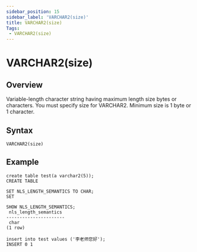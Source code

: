 ```yaml
---
sidebar_position: 15
sidebar_label: 'VARCHAR2(size)'
title: VARCHAR2(size)
Tags:
 - VARCHAR2(size)
---
```


# VARCHAR2(size)

## Overview

Variable-length character string having maximum length size bytes or characters. You must specify size for VARCHAR2. Minimum size is 1 byte or 1 character.

## Syntax

```
VARCHAR2(size)
```

## Example

```
create table test(a varchar2(5));
CREATE TABLE

SET NLS_LENGTH_SEMANTICS TO CHAR;
SET

SHOW NLS_LENGTH_SEMANTICS;
 nls_length_semantics
----------------------
 char
(1 row)

insert into test values ('李老师您好');
INSERT 0 1
```
